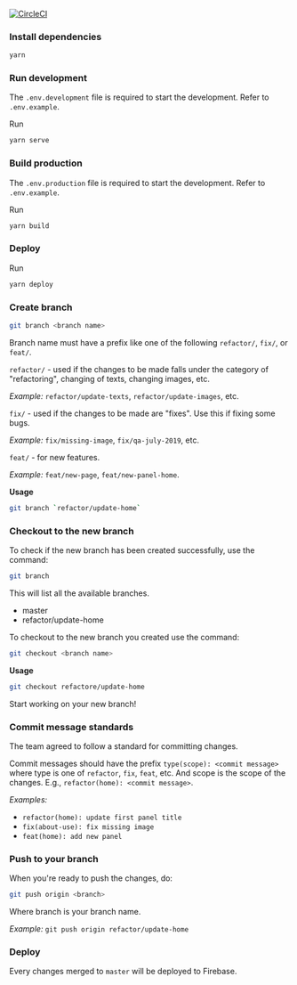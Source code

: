 [![CircleCI](https://circleci.com/gh/mycurelabs/web-main.svg?style=svg&circle-token=3b5a4f262a30c4fb5c9265226ca841c1d78ff821)](https://circleci.com/gh/mycurelabs/web-main)

### Install dependencies

```bash
yarn
```

### Run development

The `.env.development` file is required to start the development. Refer to `.env.example`.

Run

```bash
yarn serve
```

### Build production

The `.env.production` file is required to start the development. Refer to `.env.example`.

Run

```bash
yarn build
```

### Deploy

Run

```bash
yarn deploy
```

### Create branch

```bash
git branch <branch name>
```

Branch name must have a prefix like one of the following `refactor/`, `fix/`, or `feat/`.

`refactor/` - used if the changes to be made falls under the category of "refactoring", changing of texts, changing images, etc.

*Example:* `refactor/update-texts`, `refactor/update-images`, etc.

`fix/` - used if the changes to be made are "fixes". Use this if fixing some bugs.

*Example:* `fix/missing-image`, `fix/qa-july-2019`, etc.

`feat/` - for new features.

*Example:* `feat/new-page`, `feat/new-panel-home`.

**Usage**

```bash
git branch `refactor/update-home`
```

### Checkout to the new branch

To check if the new branch has been created successfully, use the command: 

```bash
git branch
```

This will list all the available branches.

- master
- refactor/update-home

To checkout to the new branch you created use the command:

```bash
git checkout <branch name>
```

**Usage**

```bash
git checkout refactore/update-home
```

Start working on your new branch!

### Commit message standards

The team agreed to follow a standard for committing changes.

Commit messages should have the prefix `type(scope): <commit message>` where type is one of `refactor`, `fix`, `feat`, etc. And scope is the scope of the changes. E.g., `refactor(home): <commit message>`.

*Examples:* 

- `refactor(home): update first panel title`
- `fix(about-use): fix missing image`
- `feat(home): add new panel`

### Push to your branch

When you're ready to push the changes, do:

```bash
git push origin <branch>
```

Where branch is your branch name.

*Example:* `git push origin refactor/update-home`


### Deploy
Every changes merged to `master` will be deployed to Firebase.
